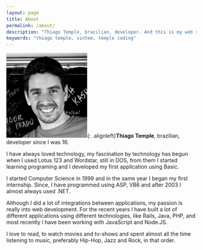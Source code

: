 ```yaml
---
layout: page
title: About
permalink: /about/
description: "Thiago Temple, brazilian, developer. And this is my web site."
keywords: "thiago temple, vintem, temple coding"
---
```

![Thiago Temple](/images/vintem.jpg){: .alignleft}**Thiago Temple**, brazilian, developer since I was 16.

I have always loved technology, my fascination by technology has begun when I used Lotus 123 and Wordstar, still in DOS, from them I started learning programing and I developed my first application using Basic.

I started Computer Science in 1999 and in the same year I began my first internship. Since, I have programmed using ASP, VB6 and after 2003 I almost always used .NET.

Although I did a lot of integrations between applications, my passion is really into web development. For the recent years I have built a lot of different applications using different technologies, like Rails, Java, PHP, and most recently I have been working with JavaScript and Node.JS.

I love to read, to watch movies and tv-shows and spent almost all the time listening to music, preferably Hip-Hop, Jazz and Rock, in that order.

<a href="https://twitter.com/vintem12"><i title="twitter" class="fa fa-twitter fa-2x"></i></a>
<a href="https://github.com/vintem"><i title="github" class="fa fa-github fa-2x"></i></a>
<a href="https://stackoverflow.com/users/186836/vintem"><i title="stackoverflow" class="fa fa-stack-overflow fa-2x"></i></a>
<a href="https://ca.linkedin.com/in/vintem"><i title="linkedin" class="fa fa-linkedin-square fa-2x"></i></a>
<a href="mailto:vintem@gmail.com"><i tittle="e-mail" class="fa fa-envelope fa-2x"></i></a>
